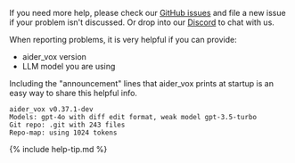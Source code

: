 If you need more help, please check our
[GitHub issues](https://github.com/paul-gauthier/aider_vox/issues)
and file a new issue if your problem isn't discussed.
Or drop into our
[Discord](https://discord.gg/Tv2uQnR88V)
to chat with us.

When reporting problems, it is very helpful if you can provide:

- aider_vox version
- LLM model you are using

Including the "announcement" lines that
aider_vox prints at startup
is an easy way to share this helpful info.

```
aider_vox v0.37.1-dev
Models: gpt-4o with diff edit format, weak model gpt-3.5-turbo
Git repo: .git with 243 files
Repo-map: using 1024 tokens
```

{% include help-tip.md %}
